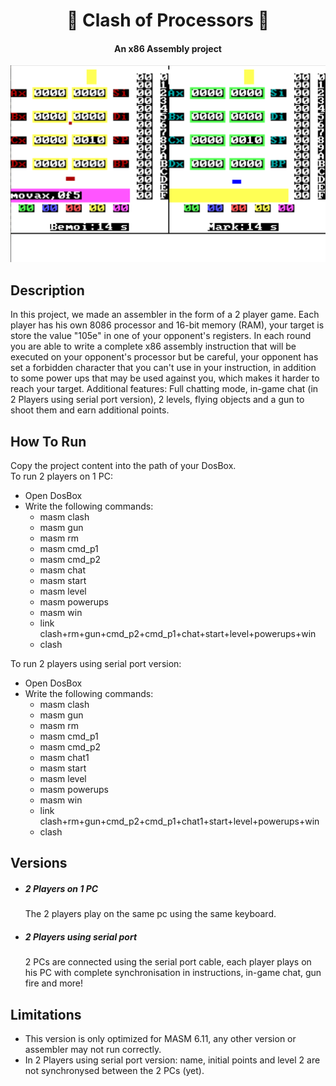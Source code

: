 <h1 align="center">
   🔱 Clash of Processors 🔱
</h1> 
<h4 align="center">
    An x86 Assembly project
</h4>
<div>
<img src="/Gameplay.png" title="Gameplay">
</div>
<h2>
    Description
</h2>
In this project, we made an assembler in the form of a 2 player game.
Each player has his own 8086 processor and 16-bit memory (RAM), your target is store the value "105e" in one of your opponent's registers.
In each round you are able to write a complete x86 assembly instruction that will be executed on your opponent's processor but be careful, your opponent has set a forbidden character that you can't use in your instruction, in addition to some power ups that may be used against you, which makes it harder to reach your target.
Additional features: Full chatting mode, in-game chat (in 2 Players using serial port version), 2 levels, flying objects and a gun to shoot them and earn additional points.
<h2>
    How To Run
</h2>
Copy the project content into the path of your DosBox. <br>
To run 2 players on 1 PC:
<ul>
    <li>Open DosBox
    <li>Write the following commands:
        <ul>
            <li>masm clash
            <li>masm gun
            <li>masm rm
            <li>masm cmd_p1
            <li>masm cmd_p2
            <li>masm chat
            <li>masm start
            <li>masm level
            <li>masm powerups
            <li>masm win
            <li>link clash+rm+gun+cmd_p2+cmd_p1+chat+start+level+powerups+win
            <li>clash
        </ul>
</ul>
To run 2 players using serial port version:
<ul>
    <li>Open DosBox
    <li>Write the following commands:
        <ul>
            <li>masm clash</li>
            <li>masm gun</li>
            <li>masm rm</li>
            <li>masm cmd_p1</li>
            <li>masm cmd_p2</li>
            <li>masm chat1</li>
            <li>masm start</li>
            <li>masm level</li>
            <li>masm powerups</li>
            <li>masm win</li>
            <li>link clash+rm+gun+cmd_p2+cmd_p1+chat1+start+level+powerups+win</li>
            <li>clash</li>
        </ul>
</ul>
<h2>
    Versions
</h2>
<ul>
    <li><h5>2 Players on 1 PC</h5></li>
    The 2 players play on the same pc using the same keyboard.
    <li><h5>2 Players using serial port</h5></li>
    2 PCs are connected using the serial port cable, each player plays on his PC with complete synchronisation in instructions, in-game chat, gun fire and more!
</ul>
<h2>
    Limitations
</h2>
<ul>
    <li>This version is only optimized for MASM 6.11, any other version or assembler may not run correctly.</li>
    <li>In 2 Players using serial port version: name, initial points and level 2 are not synchronysed between the 2 PCs (yet).

</ul>
